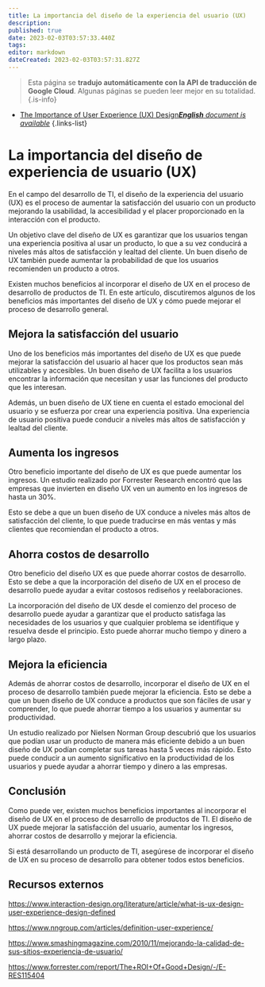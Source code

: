 ```yaml
---
title: La importancia del diseño de la experiencia del usuario (UX)
description: 
published: true
date: 2023-02-03T03:57:33.440Z
tags: 
editor: markdown
dateCreated: 2023-02-03T03:57:31.827Z
---
```


> Esta página se **tradujo automáticamente con la API de traducción de Google Cloud**.
Algunas páginas se pueden leer mejor en su totalidad.{.is-info}



- [The Importance of User Experience (UX) Design***English** document is available*](/en/Knowledge-base/Common/the-importance-of-user-experience-ux-design)
{.links-list}


# La importancia del diseño de experiencia de usuario (UX)

En el campo del desarrollo de TI, el diseño de la experiencia del usuario (UX) es el proceso de aumentar la satisfacción del usuario con un producto mejorando la usabilidad, la accesibilidad y el placer proporcionado en la interacción con el producto.

Un objetivo clave del diseño de UX es garantizar que los usuarios tengan una experiencia positiva al usar un producto, lo que a su vez conducirá a niveles más altos de satisfacción y lealtad del cliente. Un buen diseño de UX también puede aumentar la probabilidad de que los usuarios recomienden un producto a otros.

Existen muchos beneficios al incorporar el diseño de UX en el proceso de desarrollo de productos de TI. En este artículo, discutiremos algunos de los beneficios más importantes del diseño de UX y cómo puede mejorar el proceso de desarrollo general.

## Mejora la satisfacción del usuario

Uno de los beneficios más importantes del diseño de UX es que puede mejorar la satisfacción del usuario al hacer que los productos sean más utilizables y accesibles. Un buen diseño de UX facilita a los usuarios encontrar la información que necesitan y usar las funciones del producto que les interesan.

Además, un buen diseño de UX tiene en cuenta el estado emocional del usuario y se esfuerza por crear una experiencia positiva. Una experiencia de usuario positiva puede conducir a niveles más altos de satisfacción y lealtad del cliente.

## Aumenta los ingresos

Otro beneficio importante del diseño de UX es que puede aumentar los ingresos. Un estudio realizado por Forrester Research encontró que las empresas que invierten en diseño UX ven un aumento en los ingresos de hasta un 30%.

Esto se debe a que un buen diseño de UX conduce a niveles más altos de satisfacción del cliente, lo que puede traducirse en más ventas y más clientes que recomiendan el producto a otros.

## Ahorra costos de desarrollo

Otro beneficio del diseño UX es que puede ahorrar costos de desarrollo. Esto se debe a que la incorporación del diseño de UX en el proceso de desarrollo puede ayudar a evitar costosos rediseños y reelaboraciones.

La incorporación del diseño de UX desde el comienzo del proceso de desarrollo puede ayudar a garantizar que el producto satisfaga las necesidades de los usuarios y que cualquier problema se identifique y resuelva desde el principio. Esto puede ahorrar mucho tiempo y dinero a largo plazo.

## Mejora la eficiencia

Además de ahorrar costos de desarrollo, incorporar el diseño de UX en el proceso de desarrollo también puede mejorar la eficiencia. Esto se debe a que un buen diseño de UX conduce a productos que son fáciles de usar y comprender, lo que puede ahorrar tiempo a los usuarios y aumentar su productividad.

Un estudio realizado por Nielsen Norman Group descubrió que los usuarios que podían usar un producto de manera más eficiente debido a un buen diseño de UX podían completar sus tareas hasta 5 veces más rápido. Esto puede conducir a un aumento significativo en la productividad de los usuarios y puede ayudar a ahorrar tiempo y dinero a las empresas.

## Conclusión

Como puede ver, existen muchos beneficios importantes al incorporar el diseño de UX en el proceso de desarrollo de productos de TI. El diseño de UX puede mejorar la satisfacción del usuario, aumentar los ingresos, ahorrar costos de desarrollo y mejorar la eficiencia.

Si está desarrollando un producto de TI, asegúrese de incorporar el diseño de UX en su proceso de desarrollo para obtener todos estos beneficios.

## Recursos externos

https://www.interaction-design.org/literature/article/what-is-ux-design-user-experience-design-defined

https://www.nngroup.com/articles/definition-user-experience/

https://www.smashingmagazine.com/2010/11/mejorando-la-calidad-de-sus-sitios-experiencia-de-usuario/

https://www.forrester.com/report/The+ROI+Of+Good+Design/-/E-RES115404